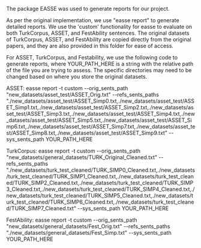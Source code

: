 The package EASSE was used to generate reports for our project.

As per the original implementation, we use "easse report" to generate detailed reports. We use the 'custom' functionality for easse to evaluate on both TurkCorpus, ASSET, and FestAbility sentences. The original datasets of TurkCorpus, ASSET, and FestAbility are copied directly from the original papers, and they are also provided in this folder for ease of access.

For ASSET, TurkCorpus, and Festability, we use the following code to generate reports, where YOUR_PATH_HERE is a string with the relative path of the file you are trying to assess. The specific directories may need to be changed based on where you store the original datasets.

ASSET:
easse report -t custom --orig_sents_path "new_datasets/asset_test/ASSET_Orig.txt" --refs_sents_paths "./new_datasets/asset_test/ASSET_Simp0.txt,./new_datasets/asset_test/ASSET_Simp1.txt,./new_datasets/asset_test/ASSET_Simp2.txt,./new_datasets/asset_test/ASSET_Simp3.txt,./new_datasets/asset_test/ASSET_Simp4.txt,./new_datasets/asset_test/ASSET_Simp5.txt,./new_datasets/asset_test/ASSET_Simp6.txt,./new_datasets/asset_test/ASSET_Simp7.txt,./new_datasets/asset_test/ASSET_Simp8.txt,./new_datasets/asset_test/ASSET_Simp9.txt" --sys_sents_path YOUR_PATH_HERE

TurkCorpus:
easse report -t custom --orig_sents_path "new_datasets/general_datasets/TURK_Original_Cleaned.txt" --refs_sents_paths "./new_datasets/turk_test_cleaned/TURK_SIMP0_Cleaned.txt,./new_datasets/turk_test_cleaned/TURK_SIMP1_Cleaned.txt,./new_datasets/turk_test_cleaned/TURK_SIMP2_Cleaned.txt,./new_datasets/turk_test_cleaned/TURK_SIMP3_Cleaned.txt,./new_datasets/turk_test_cleaned/TURK_SIMP4_Cleaned.txt,./new_datasets/turk_test_cleaned/TURK_SIMP5_Cleaned.txt,./new_datasets/turk_test_cleaned/TURK_SIMP6_Cleaned.txt,./new_datasets/turk_test_cleaned/TURK_SIMP7_Cleaned.txt" --sys_sents_path YOUR_PATH_HERE

FestAbility:
easse report -t custom --orig_sents_path "new_datasets/general_datasets/Fest_Orig.txt" --refs_sents_paths "./new_datasets/general_datasets/Fest_Simp.txt" --sys_sents_path YOUR_PATH_HERE


